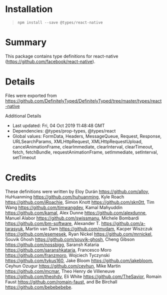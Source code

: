 # Installation
> `npm install --save @types/react-native`

# Summary
This package contains type definitions for react-native (https://github.com/facebook/react-native).

# Details
Files were exported from https://github.com/DefinitelyTyped/DefinitelyTyped/tree/master/types/react-native

Additional Details
 * Last updated: Fri, 04 Oct 2019 11:48:48 GMT
 * Dependencies: @types/prop-types, @types/react
 * Global values: FormData, Headers, MessageQueue, Request, Response, URLSearchParams, XMLHttpRequest, XMLHttpRequestUpload, cancelAnimationFrame, clearImmediate, clearInterval, clearTimeout, fetch, fetchBundle, requestAnimationFrame, setImmediate, setInterval, setTimeout

# Credits
These definitions were written by Eloy Durán <https://github.com/alloy>, HuHuanming <https://github.com/huhuanming>, Kyle Roach <https://github.com/iRoachie>, Simon Knott <https://github.com/skn0tt>, Tim Wang <https://github.com/timwangdev>, Kamal Mahyuddin <https://github.com/kamal>, Alex Dunne <https://github.com/alexdunne>, Manuel Alabor <https://github.com/swissmanu>, Michele Bombardi <https://github.com/bm-software>, Alexander T. <https://github.com/a-tarasyuk>, Martin van Dam <https://github.com/mvdam>, Kacper Wiszczuk <https://github.com/esemesek>, Ryan Nickel <https://github.com/mrnickel>, Souvik Ghosh <https://github.com/souvik-ghosh>, Cheng Gibson <https://github.com/nossbigg>, Saransh Kataria <https://github.com/saranshkataria>, Francesco Moro <https://github.com/franzmoro>, Wojciech Tyczynski <https://github.com/tykus160>, Jake Bloom <https://github.com/jakebloom>, Ceyhun Ozugur <https://github.com/ceyhun>, Mike Martin <https://github.com/mcmar>, Theo Henry de Villeneuve <https://github.com/theohdv>, Eli White <https://github.com/TheSavior>, Romain Faust <https://github.com/romain-faust>, and Be Birchall <https://github.com/bebebebebe>.
